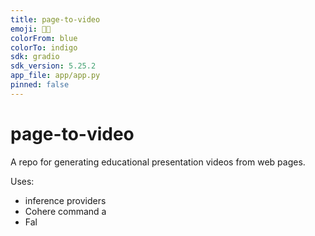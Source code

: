 ```yaml
---
title: page-to-video
emoji: 🧑‍🏫
colorFrom: blue
colorTo: indigo
sdk: gradio
sdk_version: 5.25.2
app_file: app/app.py
pinned: false
---
```


# page-to-video

A repo for generating educational presentation videos from web pages.

Uses:

- inference providers
- Cohere command a
- Fal

